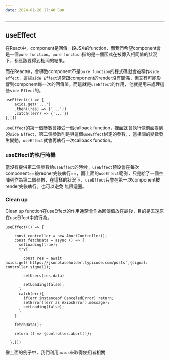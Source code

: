 ```yaml
---
date: 2024-01-28 17:40 Sun
---
```

---

## useEffect 

在React中，component是回傳一段JSX的function，而我們希望component會是一個`pure function`。`pure function`指的是一個函式在被傳入相同值的狀況下，都應該要得到相同的結果。

而在React中，會導致component不是`pure function`的程式碼就會被稱作`side effect`，這些`side Effect`通常跟component的render沒有關係，但又有可能影響到component每一次的回傳值。而這就是`useEffect`的作用，他就是用來處理這些`side Effect`的。

```tsx
useEffect(() => {
	axios.get('...')
	.then((res) => {'...'})
	.catch((err) => {'...'})
},[])
```

`useEffect`的第一個參數會接受一個callback function，裡面就會執行像前面提到的`side Effect`，第二個參數則是與這個`useEffect`綁定的參數，，當相關的變數發生變動，`useEffect`就會再執行一次callback function。

### useEffect的執行時機

當沒有提供第二個參數給`useEffect`的時候，`useEffect`預設會在每次component==被redner完後執行==，而上面的`useEffect`範例，只是給了一個空陣列作為第二個參數，在這樣的狀況下，`useEffect`只會在第一次component被render完後執行。也可以避免     無限迴圈。


### Clean up 

Clean up function在useEffect的作用通常會作為回傳值放在最後，目的是去還原在useEffect中的行為。

```tsx
useEffect(() => {

    const controller = new AbortController();
    const fetchData = async () => {
      setLoading(true);
      try{
      
        const res = await axios.get('https://jsonplaceholder.typicode.com/posts',{signal: controller.signal});

        setUsers(res.data)

        setLoading(false);
      }
      catch(err){
        if(err instanceof CanceledError) return;
        setError((err as AxiosError).message);
        setLoading(false);
      }    
    }
    
    fetchData();

    return () => {controller.abort()};

  },[])
```

像上面的例子中，我們利用`axios`來取得使用者相關